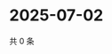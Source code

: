 # 2025-07-02

共 0 条

<!-- BEGIN ZHIHUVIDEO -->
<!-- 最后更新时间 Wed Jul 02 2025 08:57:17 GMT+0800 (China Standard Time) -->

<!-- END ZHIHUVIDEO -->

